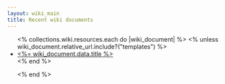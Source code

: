 ```yaml
---
layout: wiki_main
title: Recent wiki documents
---
```


<ul>
  <% collections.wiki.resources.each do |wiki_document| %>
  	<% unless wiki_document.relative_url.include?("templates")  %>
	    <li>
	      <a href="<%= wiki_document.relative_url %>"><%= wiki_document.data.title %></a>
	    </li>
    <% end %>

  <% end %>
</ul>

